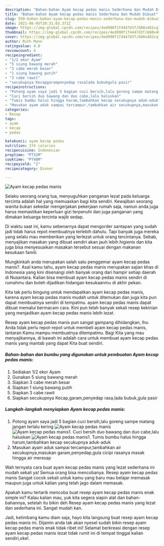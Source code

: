 ```yaml
---
description: "Bahan-bahan Ayam kecap pedas manis Sederhana dan Mudah Dibuat"
title: "Bahan-bahan Ayam kecap pedas manis Sederhana dan Mudah Dibuat"
slug: 559-bahan-bahan-ayam-kecap-pedas-manis-sederhana-dan-mudah-dibuat
date: 2021-06-05T20:31:03.371Z
image: https://img-global.cpcdn.com/recipes/4ed990f1f4447d3f/680x482cq70/ayam-kecap-pedas-manis-foto-resep-utama.jpg
thumbnail: https://img-global.cpcdn.com/recipes/4ed990f1f4447d3f/680x482cq70/ayam-kecap-pedas-manis-foto-resep-utama.jpg
cover: https://img-global.cpcdn.com/recipes/4ed990f1f4447d3f/680x482cq70/ayam-kecap-pedas-manis-foto-resep-utama.jpg
author: Ruth Mann
ratingvalue: 4.8
reviewcount: 4
recipeingredient:
- "1/2 ekor Ayam"
- "5 siung bawang merah"
- "3 cabe merah besar"
- "1 siung bawang putih"
- "3 cabe rawit"
- "secukupnya Kecapgarampenyedap rasalada bubukgula pasir"
recipeinstructions:
- "Potong ayam saya jadi 5 bagian cuci bersih,lalu goreng sampe matang jangan terlalu kering"
- "Cuci bersih duo bawang dan duo cabe,lalu haluskan"
- "Tumis bumbu halus hingga harum,tambahkan kecap secukupnya aduk-aduk"
- "Masukan ayam aduk sampai tercampur,tambahkan air secukupnya,masukan garam,penyedap,gula cicipi rasanya masak hingga air meresap"
categories:
- Resep
tags:
- ayam
- kecap
- pedas

katakunci: ayam kecap pedas 
nutrition: 274 calories
recipecuisine: Indonesian
preptime: "PT32M"
cooktime: "PT48M"
recipeyield: "2"
recipecategory: Dinner

---
```



![Ayam kecap pedas manis](https://img-global.cpcdn.com/recipes/4ed990f1f4447d3f/680x482cq70/ayam-kecap-pedas-manis-foto-resep-utama.jpg)

Selaku seorang orang tua, menyuguhkan panganan lezat pada keluarga tercinta adalah hal yang memuaskan bagi kita sendiri. Kewajiban seorang  wanita bukan sekedar mengerjakan pekerjaan rumah saja, namun anda juga harus memastikan keperluan gizi terpenuhi dan juga panganan yang dimakan keluarga tercinta wajib sedap.

Di waktu  saat ini, kamu sebenarnya dapat mengorder santapan yang sudah jadi tidak harus repot membuatnya terlebih dahulu. Tapi banyak juga mereka yang selalu mau memberikan yang terlezat untuk orang tercintanya. Sebab, menyajikan masakan yang dibuat sendiri akan jauh lebih higienis dan kita juga bisa menyesuaikan masakan tersebut sesuai dengan makanan kesukaan famili. 



Mungkinkah anda merupakan salah satu penggemar ayam kecap pedas manis?. Asal kamu tahu, ayam kecap pedas manis merupakan sajian khas di Indonesia yang kini disenangi oleh banyak orang dari hampir setiap daerah di Nusantara. Kalian bisa membuat ayam kecap pedas manis sendiri di rumahmu dan boleh dijadikan hidangan kesukaanmu di akhir pekan.

Kita tak perlu bingung untuk mendapatkan ayam kecap pedas manis, karena ayam kecap pedas manis mudah untuk ditemukan dan juga kita pun dapat membuatnya sendiri di tempatmu. ayam kecap pedas manis dapat dibuat memalui bermacam cara. Kini pun telah banyak sekali resep kekinian yang menjadikan ayam kecap pedas manis lebih lezat.

Resep ayam kecap pedas manis pun sangat gampang dihidangkan, lho. Anda tidak perlu repot-repot untuk membeli ayam kecap pedas manis, lantaran Kamu mampu membuatnya ditempatmu. Bagi Kita yang mau menyajikannya, di bawah ini adalah cara untuk membuat ayam kecap pedas manis yang mantab yang dapat Kita buat sendiri.

<!--inarticleads1-->

##### Bahan-bahan dan bumbu yang digunakan untuk pembuatan Ayam kecap pedas manis:

1. Sediakan 1/2 ekor Ayam
1. Gunakan 5 siung bawang merah
1. Siapkan 3 cabe merah besar
1. Siapkan 1 siung bawang putih
1. Siapkan 3 cabe rawit
1. Siapkan secukupnya Kecap,garam,penyedap rasa,lada bubuk,gula pasir




<!--inarticleads2-->

##### Langkah-langkah menyiapkan Ayam kecap pedas manis:

1. Potong ayam saya jadi 5 bagian cuci bersih,lalu goreng sampe matang jangan terlalu kering
<img src="https://img-global.cpcdn.com/steps/23de2262d427d37d/160x128cq70/ayam-kecap-pedas-manis-langkah-memasak-1-foto.jpg" alt="Ayam kecap pedas manis"><img src="https://img-global.cpcdn.com/steps/457a1225557dd3a5/160x128cq70/ayam-kecap-pedas-manis-langkah-memasak-1-foto.jpg" alt="Ayam kecap pedas manis">1. Cuci bersih duo bawang dan duo cabe,lalu haluskan
<img src="https://img-global.cpcdn.com/steps/067c14e97f1ce95e/160x128cq70/ayam-kecap-pedas-manis-langkah-memasak-2-foto.jpg" alt="Ayam kecap pedas manis">1. Tumis bumbu halus hingga harum,tambahkan kecap secukupnya aduk-aduk
1. Masukan ayam aduk sampai tercampur,tambahkan air secukupnya,masukan garam,penyedap,gula cicipi rasanya masak hingga air meresap




Wah ternyata cara buat ayam kecap pedas manis yang lezat sederhana ini mudah sekali ya! Semua orang bisa mencobanya. Resep ayam kecap pedas manis Sangat cocok sekali untuk kamu yang baru mau belajar memasak maupun juga untuk kalian yang telah jago dalam memasak.

Apakah kamu tertarik mencoba buat resep ayam kecap pedas manis enak simple ini? Kalau kalian mau, yuk kita segera siapin alat dan bahan-bahannya, setelah itu bikin deh Resep ayam kecap pedas manis yang lezat dan sederhana ini. Sangat mudah kan. 

Jadi, ketimbang kamu diam saja, hayo kita langsung buat resep ayam kecap pedas manis ini. Dijamin anda tak akan nyesel sudah bikin resep ayam kecap pedas manis enak tidak ribet ini! Selamat berkreasi dengan resep ayam kecap pedas manis lezat tidak rumit ini di tempat tinggal kalian sendiri,oke!.

